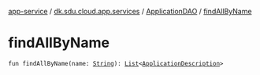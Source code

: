 [app-service](../../index.md) / [dk.sdu.cloud.app.services](../index.md) / [ApplicationDAO](index.md) / [findAllByName](./find-all-by-name.md)

# findAllByName

`fun findAllByName(name: `[`String`](https://kotlinlang.org/api/latest/jvm/stdlib/kotlin/-string/index.html)`): `[`List`](https://kotlinlang.org/api/latest/jvm/stdlib/kotlin.collections/-list/index.html)`<`[`ApplicationDescription`](../../dk.sdu.cloud.app.api/-application-description/index.md)`>`